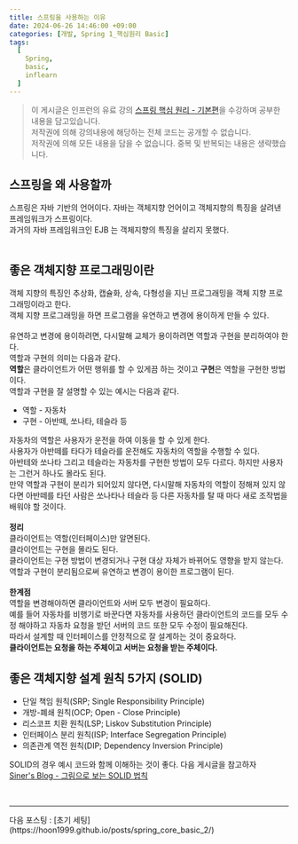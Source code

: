 ```yaml
---
title: 스프링을 사용하는 이유
date: 2024-06-26 14:46:00 +09:00
categories: [개발, Spring 1_핵심원리 Basic]
tags:
  [
    Spring,
    basic,
    inflearn
  ]
---
```


> 이 게시글은 인프런의 유료 강의 [스프링 핵심 원리 - 기본편](https://www.inflearn.com/course/%EC%8A%A4%ED%94%84%EB%A7%81-%ED%95%B5%EC%8B%AC-%EC%9B%90%EB%A6%AC-%EA%B8%B0%EB%B3%B8%ED%8E%B8)을 수강하며 공부한 내용을 담고있습니다.<br>
> 저작권에 의해 강의내용에 해당하는 전체 코드는 공개할 수 없습니다. <br>
> 저작권에 의해 모든 내용을 담을 수 없습니다. 중복 및 반복되는 내용은 생략했습니다.<br>

## 스프링을 왜 사용할까
스프링은 자바 기반의 언어이다. 자바는 객체지향 언어이고 객체지향의 특징을 살려낸 프레임워크가 스프링이다.<br>
과거의 자바 프레임워크인 EJB 는 객체지향의 특징을 살리지 못했다.<br>
<br>

## 좋은 객체지향 프로그래밍이란
객체 지향의 특징인 추상화, 캡슐화, 상속, 다형성을 지닌 프로그래밍을 객체 지향 프로그래밍이라고 한다.<br>
객체 지향 프로그래밍을 하면 프로그램을 유연하고 변경에 용이하게 만들 수 있다.<br>
<br>
유연하고 변경에 용이하려면, 다시말해 교체가 용이하려면 역할과 구현을 분리하여야 한다.<br>
역할과 구현의 의미는 다음과 같다.<br>
**역할**은 클라이언트가 어떤 행위를 할 수 있게끔 하는 것이고 **구현**은 역할을 구현한 방법이다.<br>
역할과 구현을 잘 설명할 수 있는 예시는 다음과 같다.<br>
- 역할 - 자동차<br>
- 구현 - 아반떼, 쏘나타, 테슬라 등<br>

자동차의 역할은 사용자가 운전을 하여 이동을 할 수 있게 한다.<br>
사용자가 아반떼를 타다가 테슬라를 운전해도 자동차의 역할을 수행할 수 있다.<br>
아반테와 쏘나타 그리고 테슬라는 자동차를 구현한 방법이 모두 다르다. 하지만 사용자는 그런거 하나도 몰라도 된다.<br>
만약 역할과 구현이 분리가 되어있지 않다면, 다시말해 자동차의 역할이 정해져 있지 않다면 아반떼를 타던 사람은 쏘나타나 테슬라 등 다른 자동차를 탈 때 마다 새로 조작법을 배워야 할 것이다.<br>
<br>
**정리**<br>
클라이언트는 역할(인터페이스)만 알면된다.<br>
클라이언트는 구현을 몰라도 된다.<br>
클라이언트는 구현 방법이 변경되거나 구현 대상 자체가 바뀌어도 영향을 받지 않는다.<br>
역할과 구현이 분리됨으로써 유연하고 변경이 용이한 프로그램이 된다.<br>
<br>
**한계점**<br>
역할을 변경해야하면 클라이언트와 서버 모두 변경이 필요하다.<br>
예를 들어 자동차를 비행기로 바꾼다면 자동차를 사용하던 클라이언트의 코드를 모두 수정 해야하고 자동차 요청을 받던 서버의 코드 또한 모두 수정이 필요해진다.<br>
따라서 설계할 때 인터페이스를 안정적으로 잘 설계하는 것이 중요하다.<br>
**클라이언트는 요청을 하는 주체이고 서버는 요청을 받는 주체이다.**

## 좋은 객체지향 설계 원칙 5가지 (SOLID)
* 단일 책임 원칙(SRP; Single Responsibility Principle)
* 개방-폐쇄 원칙(OCP; Open - Close Principle)
* 리스코프 치환 원칙(LSP; Liskov Substitution Principle)
* 인터페이스 분리 원칙(ISP; Interface Segregation Principle)
* 의존관계 역전 원칙(DIP; Dependency Inversion Principle)

SOLID의 경우 예시 코드와 함께 이해하는 것이 좋다. 다음 게시글을 참고하자<br>
[Siner's Blog - 그림으로 보는 SOLID 법칙](https://blog.siner.io/2020/06/18/solid-principles/)


<br>
<hr>
다음 포스팅 : [초기 세팅](https://hoon1999.github.io/posts/spring_core_basic_2/)<br>